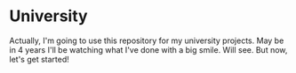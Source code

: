 # University
Actually, I'm going to use this repository for my university projects. 
May be in 4 years I'll be watching what I've done with a big smile. Will see. But now, let's get started!
